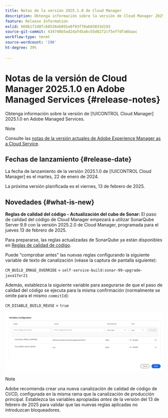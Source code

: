 ```yaml
---
title: Notas de la versión 2025.1.0 de Cloud Manager
description: Obtenga información sobre la versión de Cloud Manager 2025.1.0 en Adobe Managed Services.
feature: Release Information
exlid: 669b1f2d8fc68526eb091e0f93f70ab93033d193
source-git-commit: 434740b5ad2dafd5a6c55d0272cf5effdfa6baac
workflow-type: tm+mt
source-wordcount: '196'
ht-degree: 39%

---
```


# Notas de la versión de Cloud Manager 2025.1.0 en Adobe Managed Services {#release-notes}

<!-- RELEASE WIKI  https://wiki.corp.adobe.com/display/DMSArchitecture/Cloud+Manager+2024.12.0+Release -->

Obtenga información sobre la versión de [!UICONTROL Cloud Manager] 2025.1.0 en Adobe Managed Services.

>[!NOTE]
>
>Consulte las [notas de la versión actuales de Adobe Experience Manager as a Cloud Service](https://experienceleague.adobe.com/es/docs/experience-manager-cloud-service/content/release-notes/home).

## Fechas de lanzamiento {#release-date}

<!-- SAVE FOR FUTURE POSSIBLE USE No notable bugs or features for the September release of Cloud Manager. -->

La fecha de lanzamiento de la versión 2025.1.0 de [!UICONTROL Cloud Manager] es el martes, 22 de enero de 2024.

La próxima versión planificada es el viernes, 13 de febrero de 2025.

## Novedades {#what-is-new}

**Reglas de calidad del código - Actualización del cubo de Sonar:** El paso de calidad del código de Cloud Manager empezará a utilizar SonarQube Server 9.9 con la versión 2025.2.0 de Cloud Manager, programada para el jueves 13 de febrero de 2025.

Para prepararse, las reglas actualizadas de SonarQube ya están disponibles en [Reglas de calidad de código](/help/using/code-quality-testing.md#code-quality-testing-step).

Puede &quot;comprobar antes&quot; las nuevas reglas configurando la siguiente variable de texto de canalización (véase la captura de pantalla siguiente):

`CM_BUILD_IMAGE_OVERRIDE` = `self-service-build:sonar-99-upgrade-java17or21`

Además, establezca la siguiente variable para asegurarse de que el paso de calidad del código se ejecuta para la misma confirmación (normalmente se omite para el mismo `commitId`):

`CM_DISABLE_BUILD_REUSE` = `true`

![Página de configuración de variables](/help/release-notes/assets/variables-config.png)

>[!NOTE]
>
>Adobe recomienda crear una nueva canalización de calidad de código de CI/CD, configurada en la misma rama que la canalización de producción principal. Establezca las variables apropiadas *antes* de la versión del 13 de febrero de 2025 para validar que las nuevas reglas aplicadas no introduzcan bloqueadores.

<!-- ## Early adoption program {#early-adoption}

Be a part of Cloud Manager's early adoption program and have a chance to test upcoming features. -->


<!-- ## Bug fixes {#bug-fixes}

* A

Known Issues {#known-issues}

* A -->
